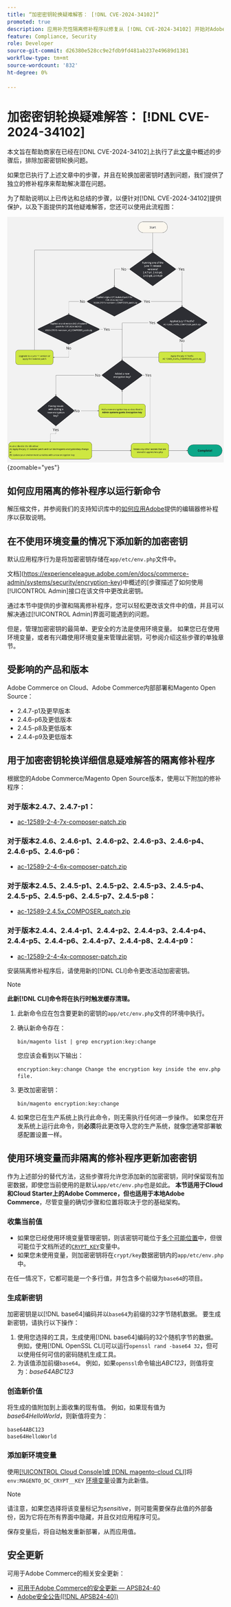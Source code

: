 ```yaml
---
title: “加密密钥轮换疑难解答： [!DNL CVE-2024-34102]”
promoted: true
description: 应用补充性隔离修补程序以修复从 [!DNL CVE-2024-34102] 开始对Adobe Commerce 2.4.4-p8、2.4.5-p7、2.4.6-p5、2.4.7及更早版本更新加密密钥问题的其他疑难解答。
feature: Compliance, Security
role: Developer
source-git-commit: d26380e528cc9e2fdb9fd481ab237e49689d1381
workflow-type: tm+mt
source-wordcount: '832'
ht-degree: 0%

---
```


# 加密密钥轮换疑难解答： [!DNL CVE-2024-34102]

本文旨在帮助商家在已经在[!DNL CVE-2024-34102]上执行了此[文章](https://experienceleague.adobe.com/en/docs/commerce-knowledge-base/kb/troubleshooting/known-issues-patches-attached/security-update-available-for-adobe-commerce-apsb24-40-revised-to-include-isolated-patch-for-cve-2024-34102)中概述的步骤后，排除加密密钥轮换问题。

如果您已执行了上述文章中的步骤，并且在轮换加密密钥时遇到问题，我们提供了独立的修补程序来帮助解决潜在问题。

为了帮助说明以上已传达和总结的步骤，以便针对[!DNL CVE-2024-34102]提供保护，以及下面提供的其他疑难解答，您还可以使用此流程图：


![CVE-2024-34102保护流程图.jpg](assets/cve-2024-34102-protection-flow-chart.jpg){zoomable="yes"}


## 如何应用隔离的修补程序以运行新命令

解压缩文件，并参阅我们的支持知识库中的[如何应用Adobe](https://experienceleague.adobe.com/docs/commerce-knowledge-base/kb/how-to/how-to-apply-a-composer-patch-provided-by-magento.html)提供的编辑器修补程序以获取说明。

## 在不使用环境变量的情况下添加新的加密密钥

默认应用程序行为是将加密密钥存储在`app/etc/env.php`文件中。

文档](https://experienceleague.adobe.com/en/docs/commerce-admin/systems/security/encryption-key)中概述的[步骤描述了如何使用[!UICONTROL Admin]接口在该文件中更改此密钥。

通过本节中提供的步骤和隔离修补程序，您可以轻松更改该文件中的值，并且可以解决通过[!UICONTROL Admin]界面可能遇到的问题。

但是，管理加密密钥的最简单、更安全的方法是使用环境变量。 如果您已在使用环境变量，或者有兴趣使用环境变量来管理此密钥，可参阅介绍这些步骤的单独章节。

## 受影响的产品和版本

Adobe Commerce on Cloud、Adobe Commerce内部部署和Magento Open Source：

* 2.4.7-p1及更早版本
* 2.4.6-p6及更低版本
* 2.4.5-p8及更低版本
* 2.4.4-p9及更低版本

## 用于加密密钥轮换详细信息疑难解答的隔离修补程序

根据您的Adobe Commerce/Magento Open Source版本，使用以下附加的修补程序：

### 对于版本2.4.7、2.4.7-p1：

* [ac-12589-2-4-7x-composer-patch.zip](https://cdn.experienceleague.adobe.com/commerce-kb-assets/ac-12589-2-4-7x-composer-patch.zip)

<!--
* [ac-12589-2-4-7x-composer-patch.zip](assets/ac-12589-2-4-7x-composer-patch.zip)
-->

### 对于版本2.4.6、2.4.6-p1、2.4.6-p2、2.4.6-p3、2.4.6-p4、2.4.6-p5、2.4.6-p6：

* [ac-12589-2-4-6x-composer-patch.zip](https://cdn.experienceleague.adobe.com/commerce-kb-assets/ac-12589-2-4-6x-composer-patch.zip)

<!--
* [ac-12589-2-4-6x-composer-patch.zip](assets/ac-12589-2-4-6x-composer-patch.zip)
-->

### 对于版本2.4.5、2.4.5-p1、2.4.5-p2、2.4.5-p3、2.4.5-p4、2.4.5-p5、2.4.5-p6、2.4.5-p7、2.4.5-p8：

* [ac-12589-2.4.5x_COMPOSER_patch.zip](https://cdn.experienceleague.adobe.com/commerce-kb-assets/ac-12589-2-4-5x-composer-patch.zip)

<!--
* [ac-12589-2.4.5x_COMPOSER_patch.zip](assets/ac-12589-2-4-5x-composer-patch.zip)
-->

### 对于版本2.4.4、2.4.4-p1、2.4.4-p2、2.4.4-p3、2.4.4-p4、2.4.4-p5、2.4.4-p6、2.4.4-p7、2.4.4-p8、2.4.4-p9：

* [ac-12589-2-4-4x-composer-patch.zip](https://cdn.experienceleague.adobe.com/commerce-kb-assets/ac-12589-2-4-4x-composer-patch.zip)

<!--
* [ac-12589-2-4-4x-composer-patch.zip](assets/ac-12589-2-4-4x-composer-patch.zip)
-->


安装隔离修补程序后，请使用新的[!DNL CLI]命令更改活动加密密钥。

>[!NOTE]
>
>**此新[!DNL CLI]命令将在执行时触发缓存清理。**

1. 此新命令应在包含要更新的密钥的`app/etc/env.php`文件的环境中执行。
1. 确认新命令存在：

   ```
   bin/magento list | grep encryption:key:change
   ```

   您应该会看到以下输出：

   ```
   encryption:key:change Change the encryption key inside the env.php file.
   ```

1. 更改加密密钥：

   ```
   bin/magento encryption:key:change
   ```

1. 如果您已在生产系统上执行此命令，则无需执行任何进一步操作。
如果您在开发系统上运行此命令，则**必须**&#x200B;将此更改导入您的生产系统，就像您通常部署敏感配置设置一样。

## 使用环境变量而非隔离的修补程序更新加密密钥

作为上述部分的替代方法，这些步骤将允许您添加新的加密密钥，同时保留现有加密数据，即使您当前使用的是默认`app/etc/env.php`也是如此。
**本节适用于Cloud和Cloud Starter上的Adobe Commerce，但也适用于本地Adobe Commerce**，尽管变量的确切步骤和位置将取决于您的基础架构。

### 收集当前值

* 如果您已经使用环境变量管理密钥，则该密钥可能位于[多个可能位置](https://experienceleague.adobe.com/en/docs/commerce-cloud-service/user-guide/configure/env/stage/variables-intro)中，但很可能位于文档所述的[`CRYPT_KEY`](https://experienceleague.adobe.com/en/docs/commerce-cloud-service/user-guide/configure/env/stage/variables-deploy#crypt_key)变量中。
* 如果您未使用变量，则加密密钥将在`crypt/key`数据密钥内的`app/etc/env.php`中。

在任一情况下，它都可能是一个多行值，并包含多个前缀为`base64`的项目。

### 生成新密钥

加密密钥是以[!DNL base64]编码并以`base64`为前缀的32字节随机数据。
要生成新密钥，请执行以下操作：

1. 使用您选择的工具，生成使用[!DNL base64]编码的32个随机字节的数据。 例如，使用[!DNL OpenSSL CLI]可以运行`openssl rand -base64 32`，但可以使用任何可信的密码随机生成工具。
1. 为该值添加前缀`base64`。 例如，如果`openssl`命令输出&#x200B;*ABC123*，则值将变为：*base64ABC123*

### 创造新价值

将生成的值附加到上面收集的现有值。 例如，如果现有值为&#x200B;*base64HelloWorld*，则新值将变为：<br>

```
base64ABC123
base64HelloWorld
```

### 添加新环境变量

使用[[!UICONTROL Cloud Console]或 [!DNL magento-cloud CLI]](https://experienceleague.adobe.com/en/docs/commerce-cloud-service/user-guide/configure/env/variable-levels)将`env:MAGENTO_DC_CRYPT__KEY` [环境变量](https://experienceleague.adobe.com/en/docs/commerce-cloud-service/user-guide/configure/env/stage/variables-cloud)设置为此新值。

>[!NOTE]
>
>请注意，如果您选择将该变量标记为&#x200B;*sensitive*，则可能需要保存此值的外部备份，因为它将在所有界面中隐藏，并且仅对应用程序可见。

保存变量后，将自动触发重新部署，从而应用值。

## 安全更新

可用于Adobe Commerce的相关安全更新：

* [可用于Adobe Commerce的安全更新 — APSB24-40](https://experienceleague.adobe.com/en/docs/commerce-knowledge-base/kb/troubleshooting/known-issues-patches-attached/security-update-available-for-adobe-commerce-apsb24-40-revised-to-include-isolated-patch-for-cve-2024-34102)
* [Adobe安全公告([!DNL APSB24-40])](https://helpx.adobe.com/security/products/magento/apsb24-40.html)
